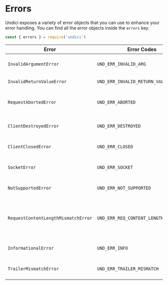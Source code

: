 # Errors

Undici exposes a variety of error objects that you can use to enhance your error handling.
You can find all the error objects inside the `errors` key.

```js
const { errors } = require('undici')
```

| Error                               | Error Codes                           | Description                                       |
| ------------------------------------|---------------------------------------|---------------------------------------------------|
| `InvalidArgumentError`              |  `UND_ERR_INVALID_ARG`                | passed an invalid argument.                       |
| `InvalidReturnValueError`           |  `UND_ERR_INVALID_RETURN_VALUE`       | returned an invalid value.                        |
| `RequestAbortedError`               |  `UND_ERR_ABORTED`                    | the request has been aborted by the user          |
| `ClientDestroyedError`              |  `UND_ERR_DESTROYED`                  | trying to use a destroyed client.                 |
| `ClientClosedError`                 |  `UND_ERR_CLOSED`                     | trying to use a closed client.                    |
| `SocketError`                       |  `UND_ERR_SOCKET`                     | there is an error with the socket.                |
| `NotSupportedError`                 |  `UND_ERR_NOT_SUPPORTED`              | encountered unsupported functionality.            |
| `RequestContentLengthMismatchError` |  `UND_ERR_REQ_CONTENT_LENGTH_MISMATCH`| request body does not match content-length header |
| `InformationalError`                |  `UND_ERR_INFO`                       | expected error with reason                        |
| `TrailerMismatchError`              |  `UND_ERR_TRAILER_MISMATCH`           | trailers did not match specification              |

